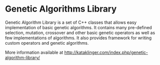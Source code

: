 Genetic Algorithms Library
==========================

Genetic Algorithm Library is a set of C++ classes that allows easy implementation of basic genetic algorithms. It contains many pre-defined selection, mutation, crossover and other basic genetic operators as well as few implementations of algorithms. It also provides framework for writing custom operators and genetic algorithms.

More information available at http://kataklinger.com/index.php/genetic-algorithm-library/
